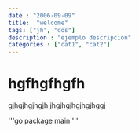 ```yaml
---
date : "2006-09-09"
title:  "welcome"
tags: ["jh", "dos"]
description : "ejemplo descripcion"
categories : ["cat1", "cat2"]
---
```


# hgfhgfhgfh

gjhgjhgjhgjh
jhgjhgjhgjhgjhggj
<!--more-->
'''go
package main
'''
